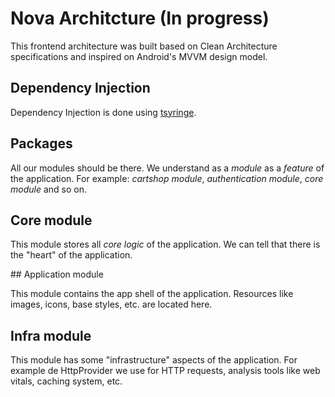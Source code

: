 # Nova Architcture (In progress)

This frontend architecture was built based on Clean Architecture specifications and inspired on Android's MVVM design model.

## Dependency Injection

Dependency Injection is done using [tsyringe](https://github.com/microsoft/tsyringe).

## Packages

All our modules should be there. We understand as a _module_ as a _feature_ of the application. For example: _cartshop module_, _authentication module_, _core module_ and so on.

## Core module

This module stores all _core logic_ of the application. We can tell that there is the "heart" of the application.

## Application module

This module contains the app shell of the application. Resources like images, icons, base styles, etc. are located here.

## Infra module

This module has some "infrastructure" aspects of the application. For example de HttpProvider we use for HTTP requests, analysis tools like web vitals, caching system, etc.
